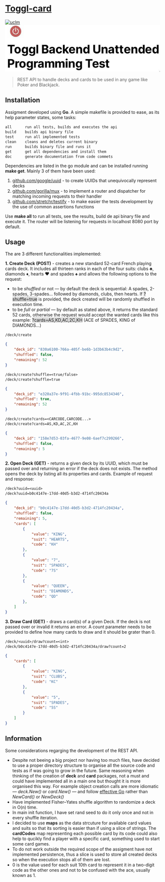 # [Toggl-card](/doc/Toggl_Backend_Unattended_Programming_Test.pdf)
[![uclm](https://img.shields.io/badge/personal-project-red.svg?&longCache=true&colorA=27a79a&colorB=555555&style=for-the-badge)](http://www.juanperea.me)  
![toggl-banner](doc/banner.jpg)
> REST API to handle decks and cards to be used in any game like Poker and Blackjack.

## Installation
Assigment developed using **Go**. A simple makefile is provided to ease, as its help parameter states, some tasks:

```
all      run all tests, builds and executes the api
build    builds api binary file
test     run all implemented tests
clean    cleans and deletes current binary
run      builds binary file and runs it
get      get all dependencies and install them 
doc      generate documentation from code commets
```

Dependencies are listed in the go module and can be installed running **make get**. Mainly 3 of them have been used:

1. [github.com/google/uuid](https://github.com/google/uuid) - to create UUIDs that unequivocally represent decks
2. [github.com/gorilla/mux](https://github.com/google/uuid) - to implement a router and dispatcher for matching incoming requests to their handler
3. [github.com/stretchr/testify](https://github.com/google/uuid) - to make easier the tests development by the use of common assertions functions

Use **make all** to run all tests, see the results, build de api binary file and execute it. The router will be listening for requests in localhost 8080 port by default.

## Usage

The are 3 different functionalities implemented:

**1. Create Deck (POST)** -  creates a new standard 52-card French playing cards deck. It includes all thirteen ranks in each of the four suits: clubs :clubs:, diamonds :diamonds:, hearts :hearts: and spades :spades: and allows the following options to the request:

- to be *shuffled* or not — by default the deck is sequential: A spades, 2-spades, 3-spades... followed by diamonds, clubs, then hearts. If <span style="background-color: #D9D9D9">?shuffle=true</span> is provided, the deck created will be randomly shuffled in execution time.
- to be *full* or *partial* — by default as stated above, it returns the standard 52 cards, otherwise the request would accept the wanted cards like this example: <span style="background-color: #D9D9D9">?cards=AS,KD,AC,2C,KH</span> (ACE of SPADES, KING of DIAMONDS...)

```
/deck/create
```
```json
{
    "deck_id": "830a6100-766a-405f-be6b-1d3b63b4c9d2",
    "shuffled": false,
    "remaining": 52
}
```
```
/deck/create?shuffle=<true/false>
/deck/create?shuffle=true
```
```json
{
    "deck_id": "e320a37e-9f91-4fbb-91bc-995dc8534346",
    "shuffled": true,
    "remaining": 52
}
```
```
/deck/create?cards=<CARCODE,CARCODE...>
/deck/create?cards=AS,KD,AC,2C,KH
```
```json
{
    "deck_id": "158e7d53-03fa-4677-9e08-6aef7c299266",
    "shuffled": false,
    "remaining": 5
}
```

**2. Open Deck (GET)** - returns a given deck by its UUID, which must be passed over and returning an error if the deck does not exists. The method opens the deck by listing all its properties and cards. Example of request and response:

```
/deck?uuid=<uuid>
/deck?uuid=b0c4147e-17dd-40d5-b3d2-4714fc20434a
```
```json
{
    "deck_id": "b0c4147e-17dd-40d5-b3d2-4714fc20434a",
    "shuffled": false,
    "remaining": 5,
    "cards": [
        {
            "value": "KING",
            "suit": "HEARTS",
            "code": "KH"
        },
        {
            "value": "7",
            "suit": "SPADES",
            "code": "7S"
        },
        {
            "value": "QUEEN",
            "suit": "DIAMONDS",
            "code": "QD"
        },
    ]
}
```
**3. Draw Card (GET)** - draws a card(s) of a given Deck. If the deck is not passed over or invalid it returns an error. A count parameter needs to be provided to define how many cards to draw and it should be grater than 0. 

```
/deck/<uuid>/draw?count=<int>
/deck/b0c4147e-17dd-40d5-b3d2-4714fc20434a/draw?count=2
```
```json
{
    "cards": [
        {
            "value": "KING",
            "suit": "CLUBS",
            "code": "KC"
        },
        {
            "value": "5",
            "suit": "SPADES",
            "code": "5S"
        }
    ]
}
```

## Information

Some considerations regarging the development of the REST API.

- Despite not beeing a big project nor having too much files, have decided to use a proper directory structure to organise all the source code and tests as if was going to grow in the future. Same reasoning when thinking of the creation of **deck** and **card** packages, not a must and could have implemented all in a main one but thought it is more organised this way. For example object creation calls are more idiomatic — *deck.New()* or *card.New()* — and follow [effective Go](https://golang.org/doc/effective_go.html) rather than *NewCard()* or *NewDeck()*
- Have implemented Fisher–Yates shuffle algorithm to randomize a deck in O(n) time.
- In main init function, I have set rand seed to do it only once and not in every shuffle iteration.  
- I decided to use **maps** as the data strcuture for available card values and suits so that its sorting is easier than if using a slice of strings. The **cardCodes** map representing each possible card by its code could also help to qucikly find a player with a specific card, something used to start some card games.
- To do not work outside the required scope of the assigment have not implemented persistence, thus a slice is used to store all created decks so when the execution stops all of them are lost. 
- 0 is the value used for each suit 10th card to represent it in a two-digit code as the other ones and not to be confused with the ace, usually known as 1.